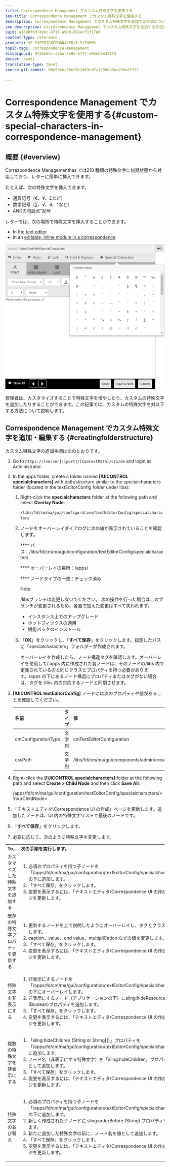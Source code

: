 ```yaml
---
title: Correspondence Management でカスタム特殊文字を使用する
seo-title: Correspondence Management でカスタム特殊文字を使用する
description: Correspondence Management でカスタム特殊文字を追加する方法について説明します。
seo-description: Correspondence Management でカスタム特殊文字を追加する方法について説明します。
uuid: a1890f6d-8e0c-471f-a9bd-861acf1f17e6
content-type: reference
products: SG_EXPERIENCEMANAGER/6.5/FORMS
topic-tags: correspondence-management
discoiquuid: 9f26565c-a7ba-4e9e-bf77-a95eb8e351f2
docset: aem65
translation-type: tm+mt
source-git-commit: 08e53eec26e29c2403cdfc3239da3ea23da3f321

---
```



# Correspondence Management でカスタム特殊文字を使用する{#custom-special-characters-in-correspondence-management}

## 概要 {#overview}

Correspondence Managementhas では210 種類の特殊文字に初期状態から対応しており、レターに簡単に挿入できます。

たとえば、次の特殊文字を挿入できます。

* 通貨記号（€、¥、£など）
* 数学記号（∑、√、∂、^など）
* ANDの句読点‟記号

レターでは、次の場所で特殊文字を挿入することができます。

* In the [text editor](/help/forms/using/document-fragments.md#createtext)
* In an [editable, inline module in a correspondence](../../forms/using/create-correspondence.md#managecontent)

![specialcharactersinlinemodule](assets/specialcharactersinlinemodule.png)

管理者は、カスタマイズすることで特殊文字を増やしたり、カスタムの特殊文字を追加したりすることができます。この記事では、カスタムの特殊文字を対以下する方法について説明します。

## Correspondence Management でカスタム特殊文字を追加・編集する {#creatingfolderstructure}

カスタム特殊文字の追加手順は次のとおりです。

1. Go to `https://[server]:[port]/[ContextPath]/crx/de` and login as Administrator.
1. In the apps folder, create a folder named **[!UICONTROL specialcharacters]** with path/structure similar to the specialcharacters folder (located in the textEditorConfig folder under libs):

   1. Right-click the **specialcharacters** folder at the following path and select **Overlay Node**:

      `/libs/fd/cm/ma/gui/configuration/textEditorConfig/specialcharacters`

   1. ノードをオーバーレイダイアログに次の値が表示されていることを確認します。

      **** パス：/libs/fd/cm/ma/gui/configuration/textEditorConfig/specialcharacters

      **** オーバーレイの場所：/apps/

      **** ノードタイプの一致：チェック済み

      >[!NOTE]
      >
      >/libsブランチは変更しないでください。 次の操作を行った場合はこのブランチが変更されるため、各自で加えた変更はすべて失われます。
      >
      >
      >
      >    * インスタンス上でのアップグレード
      >    * ホットフィックスの適用
      >    * 機能パックのインストール


   1. 「**OK**」をクリックし、「**すべて保存**」をクリックします。指定したパスに「specialcharacters」フォルダーが作成されます。

      オーバーレイを作成したら、ノード構造タグを確認します。オーバーレイを使用して/ apps 内に作成された各ノードは、そのノードの/libs 内で定義されているのと同じクラスとプロパティを持つ必要があります。/apps の下にあるノード構造にプロパティまたはタグがない場合は、タグを /libs 内の対応するノードと同期させます。



1. **[!UICONTROL textEditorConfig]** ノードには次のプロパティや値があることを確認してください。

   | 名前 | タイプ | 値 |
   |---|---|---|
   | cmConfigurationType | 文字列 | cmTextEditorConfiguration |
   | cssPath | 文字列 | /libs/fd/cm/ma/gui/components/admin/createasset/textcontrol/clientlibs/textcontrol |

1. Right-click the **[!UICONTROL specialcharacters]** folder at the following path and select **Create > Child Node** and then click **Save All**:

   /apps/fd/cm/ma/gui/configuration/textEditorConfig/specialcharacters/&lt;YourChildNode>

1. 「テキストエディタ\Correspondence UI の作成」ページを更新します。追加したノードは、UI 内の特殊文字リストで最後のノードです。
1. 「**すべて保存**」をクリックします。
1. 必要に応じて、次のように特殊文字を変更します。

<table>
 <tbody>
  <tr>
   <td><strong>To...</strong></td>
   <td><strong>次の手順を実行します。</strong></td>
  </tr>
  <tr>
   <td>カスタマイズした特殊文字を追加する</td>
   <td>
    <ol>
     <li>必須のプロパティを持つ子ノードを「/apps/fd/cm/ma/gui/configuration/textEditorConfig/specialcharacters」の下に追加します。</li>
     <li>「すべて保存」をクリックします。</li>
     <li>変更を表示するには、「テキストエディタ\Correspondence UI の作成」ページを更新します。</li>
    </ol> </td>
  </tr>
  <tr>
   <td>既存の特殊文字プロパティを更新する</td>
   <td>
    <ol>
     <li>更新するノードを上で説明したようにオーバーレイし、タグとクラスを検証します。</li>
     <li>caption、value、end value、multipliCation などの値を変更します。 </li>
     <li>「すべて保存」をクリックします。 </li>
     <li>変更を表示するには、「テキストエディタ\Correspondence UI の作成」ページを更新します。</li>
    </ol> </td>
  </tr>
  <tr>
   <td>特殊文字を非表示にする</td>
   <td>
    <ol>
     <li>非表示にするノードを「/apps/fd/cm/ma/gui/configuration/textEditorConfig/specialcharacters」の下にオーバーレイします。</li>
     <li>非表示にするノード（アプリケーションの下）にsling:hideResource (Boolean)プロパティを追加します。 </li>
     <li>「すべて保存」をクリックします。 </li>
     <li>変更を表示するには、「テキストエディタ\Correspondence UI の作成」ページを更新します。<br /> </li>
    </ol> </td>
  </tr>
  <tr>
   <td>複数の特殊文字を非表示にする</td>
   <td>
    <ol>
     <li>「sling:hideChildren (String or String[])」プロパティを「/apps/fd/cm/ma/gui/configuration/textEditorConfig/specialcharacters」に追加します。 </li>
     <li>ノード名（非表示にする特殊文字）を「sling:hideChildren」プロパティの値として追加します。 </li>
     <li>「すべて保存」をクリックします。 </li>
     <li>変更を表示するには、「テキストエディタ\Correspondence UI の作成」ページを更新します。<br /> </li>
    </ol> </td>
  </tr>
  <tr>
   <td>特殊文字の並び替え</td>
   <td>
    <ol>
     <li>必須のプロパティを持つ子ノードを「/apps/fd/cm/ma/gui/configuration/textEditorConfig/specialcharacters」の下に追加します。 </li>
     <li>新しく作成された子ノードに sling:orderBefore (String) プロパティを追加します。 </li>
     <li>新たに追加した特殊文字の前に、ノード名を値として追加します。 </li>
     <li>「すべて保存」をクリックします。 </li>
     <li>変更を表示するには、「テキストエディタ\Correspondence UI の作成」ページを更新します。<br /> </li>
    </ol> </td>
  </tr>
 </tbody>
</table>

